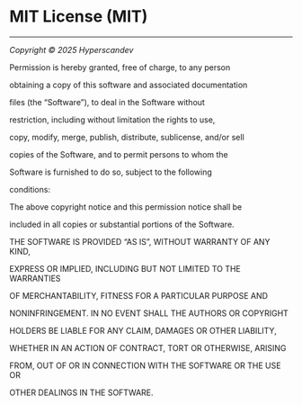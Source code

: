 # MIT License (MIT)

------

*Copyright © 2025 Hyperscandev*



Permission is hereby granted, free of charge, to any person

obtaining a copy of this software and associated documentation

files (the “Software”), to deal in the Software without

restriction, including without limitation the rights to use,

copy, modify, merge, publish, distribute, sublicense, and/or sell

copies of the Software, and to permit persons to whom the

Software is furnished to do so, subject to the following

conditions:



The above copyright notice and this permission notice shall be

included in all copies or substantial portions of the Software.



THE SOFTWARE IS PROVIDED “AS IS”, WITHOUT WARRANTY OF ANY KIND,

EXPRESS OR IMPLIED, INCLUDING BUT NOT LIMITED TO THE WARRANTIES

OF MERCHANTABILITY, FITNESS FOR A PARTICULAR PURPOSE AND

NONINFRINGEMENT. IN NO EVENT SHALL THE AUTHORS OR COPYRIGHT

HOLDERS BE LIABLE FOR ANY CLAIM, DAMAGES OR OTHER LIABILITY,

WHETHER IN AN ACTION OF CONTRACT, TORT OR OTHERWISE, ARISING

FROM, OUT OF OR IN CONNECTION WITH THE SOFTWARE OR THE USE OR

OTHER DEALINGS IN THE SOFTWARE.

